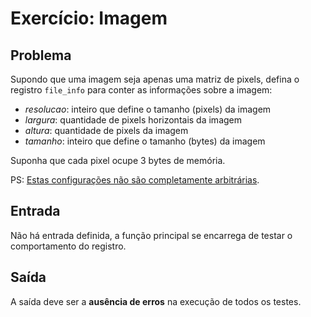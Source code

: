 Exercício: Imagem
=================


Problema
--------

Supondo que uma imagem seja apenas uma matriz de pixels, defina o registro `file_info` para conter as informações sobre a imagem:
* _resolucao_: inteiro que define o tamanho (pixels) da imagem
*   _largura_: quantidade de pixels horizontais da imagem
*    _altura_: quantidade de pixels da imagem
*   _tamanho_: inteiro que define o tamanho (bytes) da imagem

Suponha que cada pixel ocupe 3 bytes de memória.

PS: [Estas configurações não são completamente arbitrárias](https://msdn.microsoft.com/en-us/library/windows/desktop/dd183376%28v=vs.85%29.aspx).


Entrada
-------

Não há entrada definida, a função principal se encarrega de testar o comportamento do registro.


Saída
-----

A saída deve ser a **ausência de erros** na execução de todos os testes.
